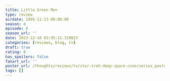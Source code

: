 ```yaml
---
title: Little Green Men
type: review
airdate: 1995-11-13 00:00:00
season: 4
episode: 8
season_url: ''
date: 2023-12-10 03:35:11.310023
categories: [reviews, blog, tv]
draft: true
rating: 0
has_spoilers: false
fanart_url: ''
poster_url: /thoughts/reviews/tv/star-trek-deep-space-nine/series_poster.jpg
tags: []
---
```


